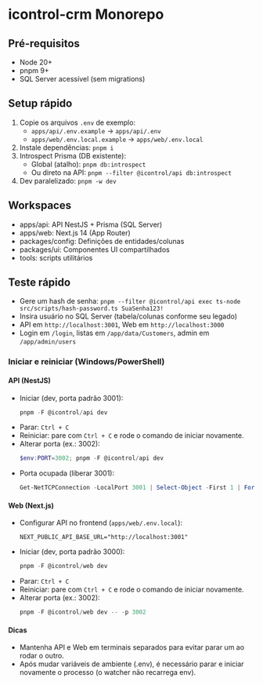 # icontrol-crm Monorepo

## Pré-requisitos
- Node 20+
- pnpm 9+
- SQL Server acessível (sem migrations)

## Setup rápido
1. Copie os arquivos `.env` de exemplo:
   - `apps/api/.env.example` -> `apps/api/.env`
   - `apps/web/.env.local.example` -> `apps/web/.env.local`
2. Instale dependências: `pnpm i`
3. Introspect Prisma (DB existente):
   - Global (atalho): `pnpm db:introspect`
   - Ou direto na API: `pnpm --filter @icontrol/api db:introspect`
4. Dev paralelizado: `pnpm -w dev`

## Workspaces
- apps/api: API NestJS + Prisma (SQL Server)
- apps/web: Next.js 14 (App Router)
- packages/config: Definições de entidades/colunas
- packages/ui: Componentes UI compartilhados
- tools: scripts utilitários

## Teste rápido
- Gere um hash de senha: `pnpm --filter @icontrol/api exec ts-node src/scripts/hash-password.ts SuaSenha123!`
- Insira usuário no SQL Server (tabela/colunas conforme seu legado)
- API em `http://localhost:3001`, Web em `http://localhost:3000`
- Login em `/login`, listas em `/app/data/Customers`, admin em `/app/admin/users`

### Iniciar e reiniciar (Windows/PowerShell)

#### API (NestJS)
- Iniciar (dev, porta padrão 3001):
  ```powershell
  pnpm -F @icontrol/api dev
  ```
- Parar: `Ctrl + C`
- Reiniciar: pare com `Ctrl + C` e rode o comando de iniciar novamente.
- Alterar porta (ex.: 3002):
  ```powershell
  $env:PORT=3002; pnpm -F @icontrol/api dev
  ```
- Porta ocupada (liberar 3001):
  ```powershell
  Get-NetTCPConnection -LocalPort 3001 | Select-Object -First 1 | ForEach-Object { Stop-Process -Id $_.OwningProcess -Force }
  ```

#### Web (Next.js)
- Configurar API no frontend (`apps/web/.env.local`):
  ```dotenv
  NEXT_PUBLIC_API_BASE_URL="http://localhost:3001"
  ```
- Iniciar (dev, porta padrão 3000):
  ```powershell
  pnpm -F @icontrol/web dev
  ```
- Parar: `Ctrl + C`
- Reiniciar: pare com `Ctrl + C` e rode o comando de iniciar novamente.
- Alterar porta (ex.: 3002):
  ```powershell
  pnpm -F @icontrol/web dev -- -p 3002
  ```

#### Dicas
- Mantenha API e Web em terminais separados para evitar parar um ao rodar o outro.
- Após mudar variáveis de ambiente (.env), é necessário parar e iniciar novamente o processo (o watcher não recarrega env).
